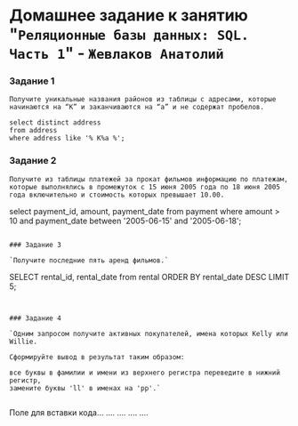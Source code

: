 # Домашнее задание к занятию "`Реляционные базы данных: SQL. Часть 1`" - `Жевлаков Анатолий`


### Задание 1

`Получите уникальные названия районов из таблицы с адресами, которые начинаются на “K” и заканчиваются на “a” и не содержат пробелов.`


```
select distinct address
from address
where address like '% K%a %';

```

### Задание 2

`Получите из таблицы платежей за прокат фильмов информацию по платежам, которые выполнялись в промежуток с 15 июня 2005 года по 18 июня 2005 года включительно и стоимость которых превышает 10.00.`

select payment_id, amount, payment_date
from payment
where amount > 10 and payment_date between '2005-06-15' and '2005-06-18';

```

### Задание 3

`Получите последние пять аренд фильмов.`

```
SELECT rental_id, rental_date
from rental
ORDER BY rental_date DESC
LIMIT 5;
```


### Задание 4

`Одним запросом получите активных покупателей, имена которых Kelly или Willie.

Сформируйте вывод в результат таким образом:

все буквы в фамилии и имени из верхнего регистра переведите в нижний регистр,
замените буквы 'll' в именах на 'pp'.`


```
Поле для вставки кода...
....
....
....
....
```

